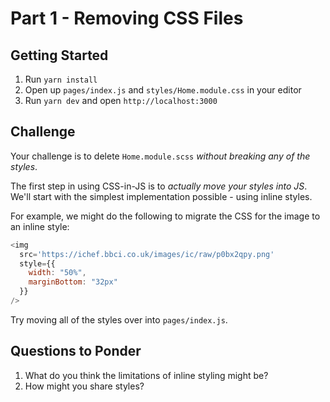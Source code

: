 # Part 1 - Removing CSS Files
## Getting Started

1. Run `yarn install`
2. Open up `pages/index.js` and `styles/Home.module.css` in your editor
3. Run `yarn dev` and open `http://localhost:3000`

## Challenge

Your challenge is to delete `Home.module.scss` _without breaking any of the styles_.

The first step in using CSS-in-JS is to _actually move your styles into JS_. We'll start with the simplest implementation possible - using inline styles.

For example, we might do the following to migrate the CSS for the image to an inline style:

```javascript
<img 
  src='https://ichef.bbci.co.uk/images/ic/raw/p0bx2qpy.png'
  style={{
    width: "50%",
    marginBottom: "32px"
  }}
/>
```

Try moving all of the styles over into `pages/index.js`.

## Questions to Ponder

1. What do you think the limitations of inline styling might be?
2. How might you share styles?
